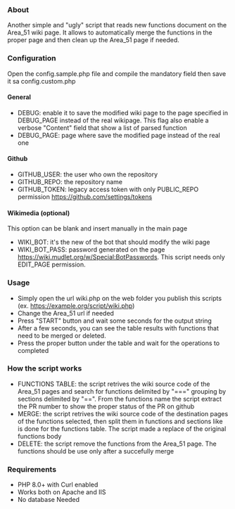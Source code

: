 
### About

Another simple and "ugly" script that reads new functions document on the Area_51 wiki page. It allows to automatically merge the functions in the proper page and then clean up the Area_51 page if needed.

### Configuration

Open the config.sample.php file and compile the mandatory field then save it sa config.custom.php

#### General
+ DEBUG: enable it to save the modified wiki page to the page specified in DEBUG_PAGE instead of the real wikipage. This flag also enable a verbose "Content" field that show a list of parsed function
+ DEBUG_PAGE: page where save the modified page instead of the real one

#### Github
+ GITHUB_USER: the user who own the repository
+ GITHUB_REPO: the repository name
+ GITHUB_TOKEN: legacy access token with only PUBLIC_REPO permission https://github.com/settings/tokens

#### Wikimedia (optional)
This option can be blank and insert manually in the main page
+ WIKI_BOT: it's the new of the bot that should modify the wiki page
+ WIKI_BOT_PASS: password generated on the page https://wiki.mudlet.org/w/Special:BotPasswords. This script needs only EDIT_PAGE permission.

### Usage
+ Simply open the url wiki.php on the web folder you publish this scripts (ex. https://example.org/script/wiki.php)
+ Change the Area_51 url if needed
+ Press "START" button and wait some seconds for the output string
+ After a few seconds, you can see the table results with functions that need to be merged or deleted. 
+ Press the proper button under the table and wait for the operations to completed

### How the script works
+ FUNCTIONS TABLE: the script retrives the wiki source code of the Area_51 pages and search for  functions delimited by "\=\=\=" grouping by sections delimited by "\=\=". From the functions name the script extract the PR number to show the proper status of the PR on github
+ MERGE: the script retrives the wiki source code of the destination pages of the functions selected, then split them in functions and sections like is done for the functions table. The script made a replace of the original functions body
+ DELETE: the script remove the functions from the Area_51 page. The functions should be use only after a succefully merge

### Requirements
+ PHP 8.0+ with Curl enabled
+ Works both on Apache and IIS
+ No database Needed